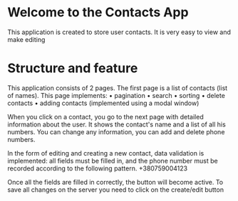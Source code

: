 # Welcome to the Contacts App

This application is created to store user contacts.
It is very easy to view and make editing

# Structure and feature

This application consists of 2 pages.
The first page is a list of contacts (list of names). This page implements:
• pagination
• search
• sorting
• delete contacts
• adding contacts (implemented using a modal window)

When you click on a contact, you go to the next page with detailed information about the user.
It shows the contact's name and a list of all his numbers. You can change any information, you can add and delete phone numbers.

In the form of editing and creating a new contact, data validation is implemented:
all fields must be filled in, and the phone number must be recorded according to the following pattern. +380759004123

Once all the fields are filled in correctly, the button will become active.
To save all changes on the server you need to click on the create/edit button
